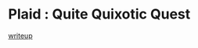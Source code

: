 # Plaid : Quite Quixotic Quest

[writeup](https://github.com/ispoleet/ctf-writeups/tree/master/plaid_ctf_2016/quite_quixotic_quest)